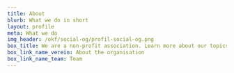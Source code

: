 ```yaml
---
title: About
blurb: What we do in short
layout: profile
meta: What we do
img_header: /okf/social-og/profil-social-og.png
box_title: We are a non-profit association. Learn more about our topics, the structure of our association, the team, our international network and the role of our board.
box_link_name_verein: About the organisation
box_link_name_team: Team
---
```

